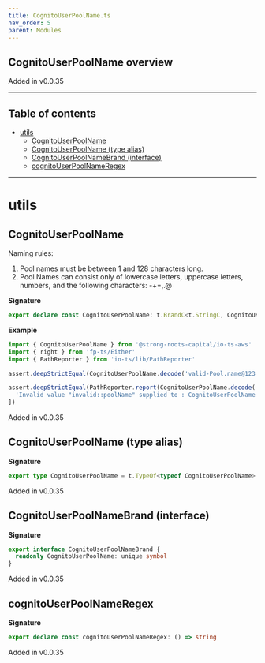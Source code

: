 ```yaml
---
title: CognitoUserPoolName.ts
nav_order: 5
parent: Modules
---
```


## CognitoUserPoolName overview

Added in v0.0.35

---

<h2 class="text-delta">Table of contents</h2>

- [utils](#utils)
  - [CognitoUserPoolName](#cognitouserpoolname)
  - [CognitoUserPoolName (type alias)](#cognitouserpoolname-type-alias)
  - [CognitoUserPoolNameBrand (interface)](#cognitouserpoolnamebrand-interface)
  - [cognitoUserPoolNameRegex](#cognitouserpoolnameregex)

---

# utils

## CognitoUserPoolName

Naming rules:

1. Pool names must be between 1 and 128 characters long.
2. Pool Names can consist only of lowercase letters, uppercase
   letters, numbers, and the following characters: -+=,.@

**Signature**

```ts
export declare const CognitoUserPoolName: t.BrandC<t.StringC, CognitoUserPoolNameBrand>
```

**Example**

```ts
import { CognitoUserPoolName } from '@strong-roots-capital/io-ts-aws'
import { right } from 'fp-ts/Either'
import { PathReporter } from 'io-ts/lib/PathReporter'

assert.deepStrictEqual(CognitoUserPoolName.decode('valid-Pool.name@123'), right('valid-Pool.name@123'))

assert.deepStrictEqual(PathReporter.report(CognitoUserPoolName.decode('invalid::poolName')), [
  'Invalid value "invalid::poolName" supplied to : CognitoUserPoolName',
])
```

Added in v0.0.35

## CognitoUserPoolName (type alias)

**Signature**

```ts
export type CognitoUserPoolName = t.TypeOf<typeof CognitoUserPoolName>
```

Added in v0.0.35

## CognitoUserPoolNameBrand (interface)

**Signature**

```ts
export interface CognitoUserPoolNameBrand {
  readonly CognitoUserPoolName: unique symbol
}
```

Added in v0.0.35

## cognitoUserPoolNameRegex

**Signature**

```ts
export declare const cognitoUserPoolNameRegex: () => string
```

Added in v0.0.35
